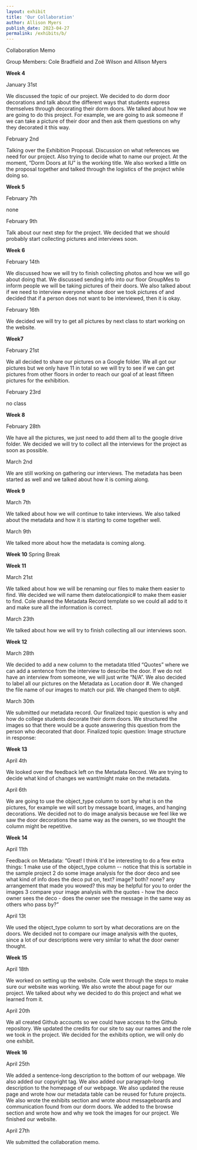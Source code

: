 ```yaml
---
layout: exhibit
title: 'Our Collaboration'
author: Allison Myers
publish_date: 2023-04-27
permalink: /exhibits/b/
---
```


Collaboration Memo

Group Members: Cole Bradfield and Zoë Wilson and Allison Myers

**Week 4** 

January 31st

We discussed the topic of our project. We decided to do dorm door decorations and talk about the different ways that students express themselves through decorating their dorm doors. We talked about how we are going to do this project. For example, we are going to ask someone if we can take a picture of their door and then ask them questions on why they decorated it this way.
 
February 2nd

Talking over the Exhibition Proposal. Discussion on what references we need for our project. Also trying to decide what to name our project. At the moment, “Dorm Doors at IU” is the working title. We also worked a little on the proposal together and talked through the logistics of the project while doing so.


**Week 5** 

February 7th

none

February 9th

Talk about our next step for the project. We decided that we should probably start collecting pictures and interviews soon. 

**Week 6**

February 14th

We discussed how we will try to finish collecting photos and how we will go about doing that. We discussed sending info into our floor GroupMes to inform people we will be taking pictures of their doors. We also talked about if we need to interview everyone whose door we took pictures of and decided that if a person does not want to be interviewed, then it is okay. 

February 16th

We decided we will try to get all pictures by next class to start working on the website. 


**Week7** 

February 21st

We all decided to share our pictures on a Google folder. We all got our pictures but we only have 11 in total so we will try to see if we can get pictures from other floors in order to reach our goal of at least fifteen pictures for the exhibition. 

February 23rd

no class 

**Week 8** 

February 28th

We have all the pictures, we just need to add them all to the google drive folder. We decided we will try to collect all the interviews for the project as soon as possible. 

March 2nd

We are still working on gathering our interviews. The metadata has been started as well and we talked about how it is coming along. 


**Week 9**

March 7th

We talked about how we will continue to take interviews. We also talked about the metadata and how it is starting to come together well.

March 9th

We talked more about how the metadata is coming along. 

**Week 10** Spring Break

**Week 11** 

March 21st

We talked about how we will be renaming our files to make them easier to find. We decided we will name them datelocationpic# to make them easier to find. Cole shared the Metadata Record template so we could all add to it and make sure all the information is correct.              

March 23th

We talked about how we will try to finish collecting all our interviews soon.                                    

**Week 12** 

March 28th

We decided to add a new column to the metadata titled “Quotes” where we can add a sentence from the interview to describe the door. If we do not have an interview from someone, we will just write “N/A”. We also decided to label all our pictures on the Metadata as Location door #. We changed the file name of our images to match our pid. We changed them to obj#.                         

March 30th

We submitted our metadata record. Our finalized topic question is why and how do college students decorate their dorm doors. We structured the images so that there would be a quote answering this question from the person who decorated that door. 
Finalized topic question:
Image structure in response: 

**Week 13** 

April 4th

We looked over the feedback left on the Metadata Record. We are trying to decide what kind of changes we want/might make on the metadata. 

April 6th

We are going to use the object_type column to sort by what is on the pictures, for example we will sort by message board, images, and hanging decorations. We decided not to do image analysis because we feel like we saw the door decorations the same way as the owners, so we thought the column might be repetitive. 

**Week 14** 

April 11th

Feedback on Metadata: “Great! I think it'd be interesting to do a few extra things: 1 make use of the object_type column -- notice that this is sortable in the sample project 2 do some image analysis for the door deco and see what kind of info does the deco put on, text? image? both? none? any arrangement that made you wowed? this may be helpful for you to order the images 3 compare your image analysis with the quotes - how the deco owner sees the deco - does the owner see the message in the same way as others who pass by?”

April 13t

We used the object_type column to sort by what decorations are on the doors. We decided not to compare our image analysis with the quotes, since a lot of our descriptions were very similar to what the door owner thought.

**Week 15**

April 18th

We worked on setting up the website. Cole went through the steps to make sure our website was working. We also wrote the about page for our project. We talked about why we decided to do this project and what we learned from it. 

April 20th

We all created Github accounts so we could have access to the Github repository. We updated the credits for our site to say our names and the role we took in the project. We decided for the exhibits option, we will only do one exhibit.  

**Week 16** 

April 25th

We added a sentence-long description to the bottom of our webpage. We also added our copyright tag. We also added our paragraph-long description to the homepage of our webpage. We also updated the reuse page and wrote how our metadata table can be reused for future projects. We also wrote the exhibits section and wrote about messageboards and communication found from our dorm doors. We added to the browse section and wrote how and why we took the images for our project. We finished our website.

April 27th

We submitted the collaboration memo.


